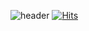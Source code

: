 ![header](https://capsule-render.vercel.app/api?type=transparent&color=auto&height=300&section=header&text=it's%20my%20git📌&fontColor=0000FF&fontSize=50&fontAlign=70)
[![Hits](https://hits.seeyoufarm.com/api/count/incr/badge.svg?url=https%3A%2F%2Fgithub.com%2FYoonSoM&count_bg=%230000FF&title_bg=%230000FF&icon=&icon_color=%23000000&title=Nice+2+meet+U&edge_flat=false)](https://hits.seeyoufarm.com)
